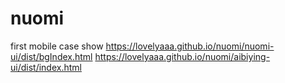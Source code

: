 # nuomi
first mobile case show
https://lovelyaaa.github.io/nuomi/nuomi-ui/dist/bgIndex.html
https://lovelyaaa.github.io/nuomi/aibiying-ui/dist/index.html
